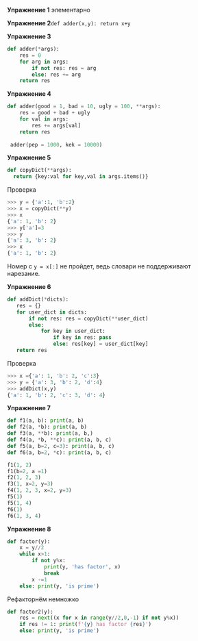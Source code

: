 **Упражнение 1** 
 элементарно

**Упражнение 2**`def adder(x,y): return x+y`

**Упражнение 3** 
```python
def adder(*args):
    res = 0
    for arg in args:
        if not res: res = arg
        else: res += arg
    return res
```
**Упражнение 4**
```python
def adder(good = 1, bad = 10, ugly = 100, **args):
    res = good + bad + ugly
    for val in args:
        res += args[val]
    return res
 
 adder(pep = 1000, kek = 10000)
 ```
 **Упражнение 5**
  ```python
 def copyDict(**args):
    return {key:val for key,val in args.items()}    
  ```
Проверка
  ```python
>>> y = {'a':1, 'b':2}
>>> x = copyDict(**y)
>>> x
{'a': 1, 'b': 2}
>>> y['a']=3
>>> y
{'a': 3, 'b': 2}
>>> x
{'a': 1, 'b': 2}
```
 Номер с `y = x[:]` не пройдет, ведь словари не поддерживают нарезание.
 
 **Упражнение 6**
 ```python
 def addDict(*dicts):
    res = {}
    for user_dict in dicts:
        if not res: res = copyDict(**user_dict)
        else:
            for key in user_dict:
                if key in res: pass
                else: res[key] = user_dict[key]
    return res
 ```
 Проверка
```python
>>> x ={'a': 1, 'b': 2, 'c':3}
>>> y = {'a': 3, 'b': 2, 'd':4}
>>> addDict(x,y)
{'a': 1, 'b': 2, 'c': 3, 'd': 4}
```
**Упражнение 7**
```python
def f1(a, b): print(a, b)
def f2(a, *b): print(a, b)
def f3(a, **b): print(a, b,)
def f4(a, *b, **c): print(a, b, c)
def f5(a, b=2, c=3): print(a, b, c)
def f6(a, b=2, *c): print(a, b, c)

f1(1, 2)
f1(b=2, a =1)
f2(1, 2, 3)
f3(1, x=2, y=3)
f4(1, 2, 3, x=2, y=3)
f5(1)
f5(1, 4)
f6(1)
f6(1, 3, 4)
```
**Упражнение 8**
```python
def factor(y):
    x = y//2
    while x>1:
        if not y%x:
            print(y, 'has factor', x)
            break
        x -=1
    else: print(y, 'is prime')
```
Рефакторнём немножко
```python
def factor2(y):
    res = next((x for x in range(y//2,0,-1) if not y%x))
    if res != 1: print(f'{y} has factor {res}')
    else: print(y, 'is prime')
 ```
 
